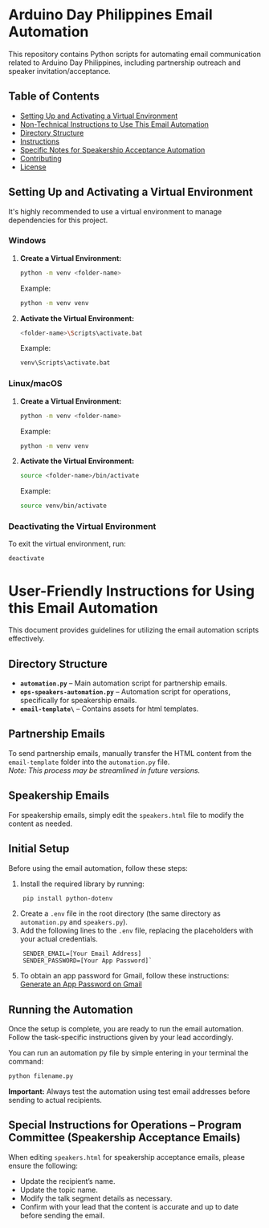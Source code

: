 
# Arduino Day Philippines Email Automation

This repository contains Python scripts for automating email communication related to Arduino Day Philippines, including partnership outreach and speaker invitation/acceptance.

## Table of Contents

*   [Setting Up and Activating a Virtual Environment](#setting-up-and-activating-a-virtual-environment)
*   [Non-Technical Instructions to Use This Email Automation](#non-technical-instructions-to-use-this-email-automation)
*   [Directory Structure](#directory-structure)
*   [Instructions](#instructions)
*   [Specific Notes for Speakership Acceptance Automation](#specific-notes-for-speakership-acceptance-automation)
*   [Contributing](#contributing)
*   [License](#license)

## Setting Up and Activating a Virtual Environment

It's highly recommended to use a virtual environment to manage dependencies for this project.

### Windows

1.  **Create a Virtual Environment:**

    ```sh
    python -m venv <folder-name>
    ```

    Example:

    ```sh
    python -m venv venv
    ```

2.  **Activate the Virtual Environment:**

    ```sh
    <folder-name>\Scripts\activate.bat
    ```

    Example:

    ```sh
    venv\Scripts\activate.bat
    ```

### Linux/macOS

1.  **Create a Virtual Environment:**

    ```sh
    python -m venv <folder-name>
    ```

    Example:

    ```sh
    python -m venv venv
    ```

2.  **Activate the Virtual Environment:**

    ```sh
    source <folder-name>/bin/activate
    ```

    Example:

    ```sh
    source venv/bin/activate
    ```

### Deactivating the Virtual Environment

To exit the virtual environment, run:

```sh
deactivate
```

# User-Friendly Instructions for Using this Email Automation

This document provides guidelines for utilizing the email automation scripts effectively.

## Directory Structure

-   **`automation.py`** – Main automation script for partnership emails.
-   **`ops-speakers-automation.py`** – Automation script for operations, specifically for speakership emails.
-   **`email-template\`** – Contains assets for html templates.

## Partnership Emails

To send partnership emails, manually transfer the HTML content from the `email-template` folder into the `automation.py` file.  
_Note: This process may be streamlined in future versions._

## Speakership Emails

For speakership emails, simply edit the `speakers.html` file to modify the content as needed.

## Initial Setup

Before using the email automation, follow these steps:

1.  Install the required library by running:
```sh
    pip install python-dotenv 
```
2.  Create a `.env` file in the root directory (the same directory as `automation.py` and `speakers.py`).
3.  Add the following lines to the `.env` file, replacing the placeholders with your actual credentials.
```.env
    SENDER_EMAIL=[Your Email Address]  
    SENDER_PASSWORD=[Your App Password]` 
   ```
5.  To obtain an app password for Gmail, follow these instructions:  
    [Generate an App Password on Gmail](https://support.google.com/mail/answer/185833?hl=en)

## Running the Automation

Once the setup is complete, you are ready to run the email automation. Follow the task-specific instructions given by your lead accordingly.

You can run an automation py file by simple entering in your terminal the command:
```bash
python filename.py
```
**Important:** Always test the automation using test email addresses before sending to actual recipients.

## Special Instructions for Operations – Program Committee (Speakership Acceptance Emails)

When editing `speakers.html` for speakership acceptance emails, please ensure the following:

-   Update the recipient’s name.
-   Update the topic name.
-   Modify the talk segment details as necessary.
-   Confirm with your lead that the content is accurate and up to date before sending the email.